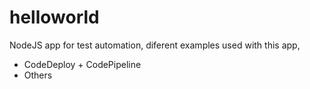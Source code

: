 # helloworld
NodeJS app for test automation, diferent examples used with this app,
- CodeDeploy + CodePipeline
- Others